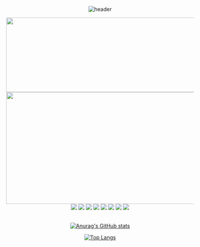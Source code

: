 <div align="center">

  ![header](https://capsule-render.vercel.app/api?type=cylinder&text=ijimlnosk&color=afc8dc&heught=150&section=header&fontSize=100&animation=twinkling&fontAlignY=55)


<a href="https://github.com/devxb/gitanimals">
  <img
    src="https://render.gitanimals.org/lines/ijimlnosk?pet-id=587614545064867408"
    width="600"
    height="200"
  />
</a>

  <br/>

<a href="https://github.com/devxb/gitanimals">
<img
  src="https://render.gitanimals.org/farms/ijimlnosk"
  width="600"
  height="300"
/>
</a>
  
  <br/>

  <img src="https://img.shields.io/badge/Kotlin-7F52FF?style=flat-square&logo=kotlin&logoColor=white"/>
<img src="https://img.shields.io/badge/Swift-F05138?style=flat-square&logo=swift&logoColor=white"/>
<img src="https://img.shields.io/badge/JAVA-007396?style=for-the-badge&logo=java&logoColor=white">
<img src="https://img.shields.io/badge/github-181717?style=for-the-badge&logo=github&logoColor=white">
<img src="https://img.shields.io/badge/JavaScript-F7DF1E?style=for-the-badge&logo=JavaScript&logoColor=white">
<img src="https://img.shields.io/badge/HTML5-E34F26?style=for-the-badge&logo=HTML5&logoColor=white">
<img src="https://img.shields.io/badge/CSS3-1572B6?style=for-the-badge&logo=CSS3&logoColor=white">
<img src="https://img.shields.io/badge/VSCode-007ACC?style=for-the-badge&logo=VisualStudioCode&logoColor=white">

<br/>
<br/>

[![Anurag's GitHub stats](https://github-readme-stats.vercel.app/api?username=ijimlnosk)](https://github.com/anuraghazra/github-readme-stats)

[![Top Langs](https://github-readme-stats.vercel.app/api/top-langs/?username=ijimlnosk)](https://github.com/ijimlnosk/github-readme-stats)

  
</div>
<!--
**ijimlnosk/ijimlnosk** is a ✨ _special_ ✨ repository because its `README.md` (this file) appears on your GitHub profile.

Here Are some ideas to get you started:

- 🔭 I’m currently working on ...
- 🌱 I’m currently learning ...
- 👯 I’m looking to collaborate on ...
- 🤔 I’m looking for help with ...
- 💬 Ask me about ...
- 📫 How to reach me: ...
- 😄 Pronouns: ...
- ⚡ Fun fact: ...
-->
